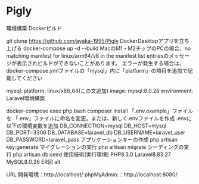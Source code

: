 # Pigly
環境構築
Dockerビルド

git clone https://github.com/ayaka-1995/Pigly
DockerDesktopアプリを立ち上げる
docker-compose up -d --build
MacのM1・M2チップのPCの場合、no matching manifest for linux/arm64/v8 in the manifest list entriesのメッセージが表示されビルドができないことがあります。 エラーが発生する場合は、docker-compose.ymlファイルの「mysql」内に「platform」の項目を追加で記載してください

mysql:
    platform: linux/x86_64(この文追加)
    image: mysql:8.0.26
    environment:
Laravel環境構築

docker-compose exec php bash
composer install
「.env.example」ファイルを 「.env」ファイルに命名を変更。または、新しく.envファイルを作成
.envに以下の環境変数を追加
DB_CONNECTION=mysql
DB_HOST=mysql
DB_PORT=3306
DB_DATABASE=laravel_db
DB_USERNAME=laravel_user
DB_PASSWORD=laravel_pass
アプリケーションキーの作成
php artisan key:generate
マイグレーションの実行
php artisan migrate
シーディングの実行
php artisan db:seed
使用技術(実行環境)
PHP8.3.0
Laravel8.83.27
MySQL8.0.26
ER図
alt

URL
開発環境：http://localhost/
phpMyAdmin:：http://localhost:8080/
